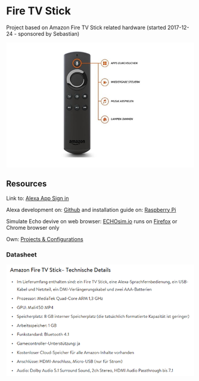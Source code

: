 # Fire TV Stick
Project based on Amazon Fire TV Stick related hardware (started 2017-12-24 - sponsored by Sebastian)

![voice functions](/images/FireTvVoiceButtonFunctions.png)

## Resources 

Link to: [Alexa App Sign in](https://alexa.amazon.de/)

Alexa development on: [Github](https://github.com/alexa)
and installation guide on: [Raspberry Pi](https://github.com/alexa/alexa-avs-sample-app/wiki/Raspberry-Pi)

Simulate Echo devive on web browser: [ECHOsim.io](https://echosim.io/) 
runs on [Firefox](C:/Users/Public/Downloads/FirefoxPortable/FirefoxPortable.exe) or Chrome browser only

Own: [Projects & Configurations](projects/readme.md)


### Datasheet

![datasheet](/images/datasheet.gif)
